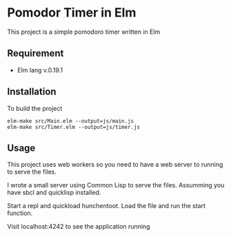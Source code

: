 
# Pomodor Timer in Elm

This project is a simple pomodoro timer written in Elm

## Requirement
* Elm lang v.0.19.1

## Installation
To build the project
```$bash
elm-make src/Main.elm --output=js/main.js 
elm-make src/Timer.elm --output=js/timer.js
```

## Usage
This project uses web workers so you need to have a
web server to running to serve the files. 

I wrote a small server using Common Lisp to serve 
the files. Assumming you have sbcl and quicklisp installed. 

Start a repl and quickload hunchentoot. 
Load the file and run the start function.

Visit localhost:4242 to see the application running
